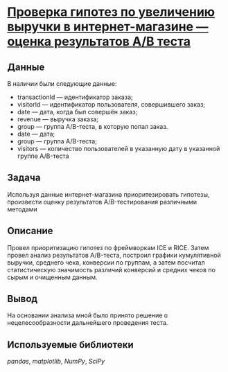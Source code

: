 # [Проверка гипотез по увеличению выручки в интернет-магазине — оценка результатов A/B теста](A_B-testing.ipynb)
## Данные

В наличии были следующие данные:

- transactionId — идентификатор заказа;
- visitorId — идентификатор пользователя, совершившего заказ;
- date — дата, когда был совершён заказ;
- revenue — выручка заказа;
- group — группа A/B-теста, в которую попал заказ.
- date — дата;
- group — группа A/B-теста;
- visitors — количество пользователей в указанную дату в указанной группе A/B-теста

## Задача

Используя данные интернет-магазина приоритезировать гипотезы, произвести оценку результатов A/B-тестирования различными методами

## Описание

Провел приоритизацию гипотез по фреймворкам ICE и RICE. Затем провел анализ результатов A/B-теста, построил графики кумулятивной выручки, среднего чека, конверсии по группам, а затем посчитал статистическую значимость различий конверсий и средних чеков по сырым и очищенным данным.

## Вывод
На основании анализа мной было принято решение о нецелесообразности дальнейшего проведения теста.

## Используемые библиотеки
*pandas*, *matplotlib*, *NumPy*, *SciPy*

